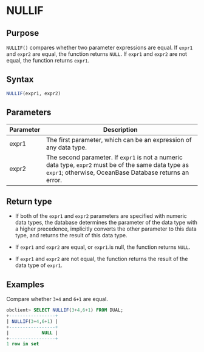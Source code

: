 # NULLIF

## Purpose

`NULLIF()` compares whether two parameter expressions are equal. If `expr1` and `expr2` are equal, the function returns `NULL`. If `expr1` and `expr2` are not equal, the function returns `expr1`.

## Syntax

```sql
NULLIF(expr1, expr2)
```

## Parameters

| Parameter | Description |
|-------|-----------------------------------------------------------------------|
| expr1 | The first parameter, which can be an expression of any data type.  |
| expr2 | The second parameter. If `expr1` is not a numeric data type, `expr2` must be of the same data type as `expr1`; otherwise, OceanBase Database returns an error.  |

## Return type

* If both of the `expr1` and `expr2` parameters are specified with numeric data types, the database determines the parameter of the data type with a higher precedence, implicitly converts the other parameter to this data type, and returns the result of this data type.

* If `expr1` and `expr2` are equal, or `expr1`.is null, the function returns `NULL`.

* If `expr1` and `expr2` are not equal, the function returns the result of the data type of `expr1`.

## Examples

Compare whether `3+4` and `6+1` are equal.

```sql
obclient> SELECT NULLIF(3+4,6+1) FROM DUAL;
+-----------------+
| NULLIF(3+4,6+1) |
+-----------------+
|            NULL |
+-----------------+
1 row in set
```
